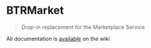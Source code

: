 # BTRMarket
> Drop-in replacement for the Marketplace Service

All documentation is [available](https://github.com/Reb0rnEnder/BTRMarket/wiki) on the wiki
